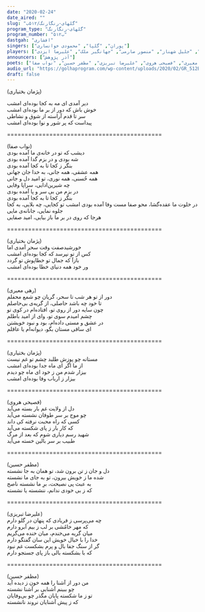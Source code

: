 ```yaml
---
date: "2020-02-24"
date_aired: ""
slug: "گلهای-رنگارنگ/۵۱۲ب"
program_type: "گلهای-رنگارنگ"
program_number: "۵۱۲ب"
dastgah: "افشاری"
singers: ["پوران", "گلپا", "محمودی خوانساری"]
players: ["حبیب‌الله بدیعی", "مرتضی محجوبی", "جواد معروفی", "فرهنگ شریف", "جلیل شهناز", "منصور صارمی", "جهانگیر ملک", "علیرضا ایزدی"]
announcers: ["آذر پژوهش"]
poets: ["پژمان بختیاری", "رهی معیری", "فصیحی هروی", "علیرضا تبریزی", "مظفر حسین", "نواب صفا"]
audio_url: "https://golhaprogram.com/wp-content/uploads/2020/02/GR_512B_Pouran_Golpa_Khansari.mp3"
draft: false
---
```


(پژمان بختیاری)  

دیر آمدی ای مه به کجا بوده‌ای امشب  
خوش باش كه دور از بر ما بوده‌ای امشب  
سر تا قدم آراسته از شوق و نشاطی  
پیداست كه پر شور و نوا بوده‌ای امشب  

============================================  

(نواب صفا)  
دیشب که تو در خانه‌ی ما آمده بودی  
شه بودی و در بزم گدا آمده بودی  
بنگر ز کجا تا به کجا آمده بودی  
همه عشقی، همه جانی، به خدا جان جهانی  
همه حُسنی، همه نوری، تو امید دل و جانی  
چه شیرین‌ادایی، سراپا وفایی  
در بزم من بی سر و پا آمده بودی  
بنگر ز كجا تا به كجا آمده بودی  
در خلوت ما عقده‌گشا، محو صفا مست وفا آمده بودی امشب تو کجایی، چه بلایی، به کجا جلوه نمایی، جانانه‌ی مایی  
هرجا که روی در بر ما باز بیایی، امید صفایی  

============================================  

(پژمان بختیاری)  
خورشید‌صفت وقت سحر آمدی اما  
کس از تو نپرسد كه کجا بوده‌ای امشب  
بازآ که جمال تو خطاپوش تو گردد  
ور خود همه دنیای خطا بوده‌ای امشب  

============================================  

(رهی معیری)  
دور از تو هر شب تا سحر، گریان چو شمع محفلم  
تا خود چه باشد حاصلی، از گریه‌ی بی‌حاصلم  
چون سایه دور از روی تو، افتاده‌ام در کوی تو  
چشم امیدم سوی تو، وای از امید باطلم  
در عشق و مستی داده‌ام، بود و نبود خویشتن  
ای ساقی مستان بگو، دیوانه‌ام یا عاقلم  

============================================  

(پژمان بختیاری)  
مستانه چو پوزش طلبد چشم تو غم نیست  
از ما اگر ای ماه جدا بوده‌ای امشب  
بیزار شدم من ز خود ای ماه چو دیدم  
بیزار ز ارباب وفا بوده‌ای امشب  

============================================  

(فصیحی هروی)  
دل از ولایت غم بار بسته می‌آید  
چو موج بر سر طوفان نشسته می‌آید  
کسی که راه محبت نرفته کی داند  
که کار بار ز پای شکسته می‌آید  
شهید رسم دیاری شوم که بعد از مرگ  
طبیب بر سر بالین خسته می‌آید  

============================================  

(مظفر حسین)  
دل و جان ز تن برون شد، تو همان به جا نشسته  
شده ما ز خویش بیرون، تو به جای ما نشسته  
به عبث پی نصیحت، برِ ما نشسته ناصح  
كه ز بی خودی ندانم، ننشسته یا نشسته  

============================================  

(علیرضا تبریزی)  
چه می‌پرسی ز فریادی که پنهان در گلو دارم  
که مهر خامُشی بر لب ز بیم آبرو دارم  
میان گریه می‌خندم، میان خنده می‌گریم  
خدا را با خیال خویش این سان گفتگو دارم  
گر از سنگ جفا بال و پرم بشکست غم نبود  
که با بشکسته بالی باز پای جستجو دارم  

============================================  

(مظفر حسین)  
من دور از آشنا را همه خون ز دیده آید  
چو ببینم آشنایی بر آشنا نشسته  
تو ز ما شکسته پایان مگذر چو بی‌وفایان  
که ز پیش آشنایان نروند نانشسته  
